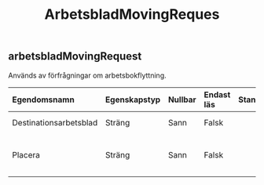 ﻿---
title: ArbetsbladMovingReques
second_title: Aspose.Cells Cloud Documen
type: docs
url: /sv/specification/model/worksheetmovingrequest/
description: "Aspose.Cells Molnmodellspecifikation: WorksheetMovingRequest. Hantera enkelt Excel och andra kalkylarksdokument med funktioner som att öppna, generera, redigera, dela, slå samman, jämföra och konvertera"
weight: 50
---
## **arbetsbladMovingRequest**

 Används av förfrågningar om arbetsbokflyttning.

| Egendomsnamn| Egenskapstyp| Nullbar| Endast läs| Standardvärde| Beskrivning|
|:- |:- |:- |:- |:- |:- |
| Destinationsarbetsblad| Sträng| Sann| Falsk|| Namn på målarbetsbladet.|
|Placera| Sträng| Sann| Falsk|| Position att flytta. Kan vara FÖRE eller EFTER.|

